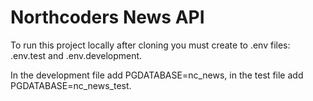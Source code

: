 # Northcoders News API

To run this project locally after cloning you must create to .env files: .env.test and .env.development. 

In the development file add PGDATABASE=nc_news, in the test file add PGDATABASE=nc_news_test.




